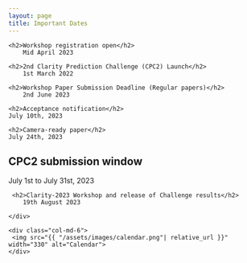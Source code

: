 ```yaml
---
layout: page
title: Important Dates
---
```


<div class="row">
 <div class="col-md-6">
  
    <h2>Workshop registration open</h2>
        Mid April 2023

    <h2>2nd Clarity Prediction Challenge (CPC2) Launch</h2>
        1st March 2022
 
    <h2>Workshop Paper Submission Deadline (Regular papers)</h2>
        2nd June 2023

    <h2>Acceptance notification</h2>
    July 10th, 2023

    <h2>Camera-ready paper</h2>
    July 24th, 2023

   <h2>CPC2 submission window</h2>
   July 1st to July 31st, 2023

     <h2>Clarity-2023 Workshop and release of Challenge results</h2>
        19th August 2023

    </div>

    <div class="col-md-6">
     <img src="{{ "/assets/images/calendar.png"| relative_url }}" width="330" alt="Calendar">
    </div>

</div>

